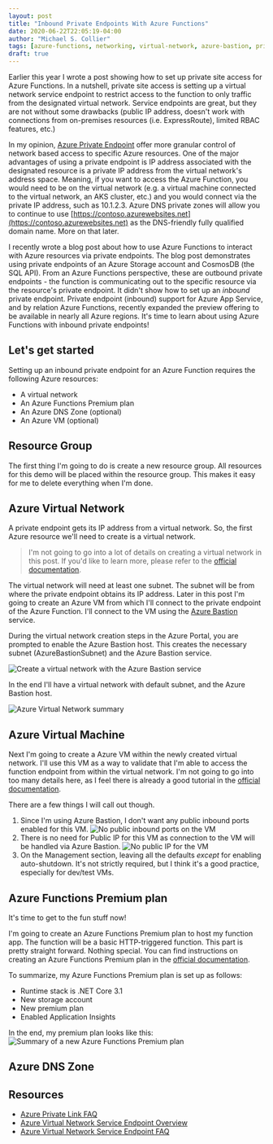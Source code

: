 ```yaml
---
layout: post
title: "Inbound Private Endpoints With Azure Functions"
date: 2020-06-22T22:05:19-04:00
author: "Michael S. Collier"
tags: [azure-functions, networking, virtual-network, azure-bastion, private-endpoints]
draft: true
---
```


Earlier this year I wrote a post showing how to set up private site access for Azure Functions.  In a nutshell, private site access is setting up a virtual network service endpoint to restrict access to the function to only traffic from the designated virtual network.  Service endpoints are great, but they are not without some drawbacks (public IP address, doesn't work with connections from on-premises resources (i.e. ExpressRoute), limited RBAC features, etc.)

In my opinion, [Azure Private Endpoint](https://docs.microsoft.com/azure/private-link/private-endpoint-overview) offer more granular control of network based access to specific Azure resources.  One of the major advantages of using a private endpoint is IP address associated with the designated resource is a private IP address from the virtual network's address space.  Meaning, if you want to access the Azure Function, you would need to be on the virtual network (e.g. a virtual machine connected to the virtual network, an AKS cluster, etc.) and you would connect via the private IP address, such as 10.1.2.3.  Azure DNS private zones will allow you to continue to use [https://contoso.azurewebsites.net](https://contoso.azurewebsites.net) as the DNS-friendly fully qualified domain name.  More on that later.

I recently wrote a blog post about how to use Azure Functions to interact with Azure resources via private endpoints.  The blog post demonstrates using private endpoints of an Azure Storage account and CosmosDB (the SQL API).  From an Azure Functions perspective, these are outbound private endpoints - the function is communicating out to the specific resource via the resource's private endpoint.  It didn't show how to set up an _inbound_ private endpoint.  Private endpoint (inbound) support for Azure App Service, and by relation Azure Functions, recently expanded the preview offering to be available in nearly all Azure regions.  It's time to learn about using Azure Functions with inbound private endpoints!

## Let's get started

Setting up an inbound private endpoint for an Azure Function requires the following Azure resources:

- A virtual network
- An Azure Functions Premium plan
- An Azure DNS Zone (optional)
- An Azure VM (optional)

## Resource Group

The first thing I'm going to do is create a new resource group.  All resources for this demo will be placed within the resource group.  This makes it easy for me to delete everything when I'm done.

## Azure Virtual Network

A private endpoint gets its IP address from a virtual network.  So, the first Azure resource we'll need to create is a virtual network.  

> I'm not going to go into a lot of details on creating a virtual network in this post.  If you'd like to learn more, please refer to the [official documentation](https://docs.microsoft.com/azure/virtual-network/quick-create-portal).

The virtual network will need at least one subnet.  The subnet will be from where the private endpoint obtains its IP address.  Later in this post I'm going to create an Azure VM from which I'll connect to the private endpoint of the Azure Function.  I'll connect to the VM using the [Azure Bastion](https://azure.microsoft.com/services/azure-bastion/) service.  

During the virtual network creation steps in the Azure Portal, you are prompted to enable the Azure Bastion host.  This creates the necessary subnet (AzureBastionSubnet) and the Azure Bastion service.

![Create a virtual network with the Azure Bastion service](../../images/inbound-private-endpoints-with-azure-functions/create-virtual-network-azure-bastion.png)

In the end I'll have a virtual network with default subnet, and the Azure Bastion host.

![Azure Virtual Network summary](../../images/inbound-private-endpoints-with-azure-functions/create-virtual-network-summary.png)

## Azure Virtual Machine

Next I'm going to create a Azure VM within the newly created virtual network.  I'll use this VM as a way to validate that I'm able to access the function endpoint from within the virtual network.  I'm not going to go into too many details here, as I feel there is already a good tutorial in the [official documentation](https://docs.microsoft.com/azure/virtual-machines/windows/quick-create-portal).

There are a few things I will call out though.

1. Since I'm using Azure Bastion, I don't want any public inbound ports enabled for this VM.
![No public inbound ports on the VM](../../images/inbound-private-endpoints-with-azure-functions/create-vm-basics.png)
1. There is no need for Public IP for this VM as connection to the VM will be handled via Azure Bastion.
![No public IP for the VM](../../images/inbound-private-endpoints-with-azure-functions/create-vm-networking.png)
1. On the Management section, leaving all the defaults _except_ for enabling auto-shutdown.  It's not strictly required, but I think it's a good practice, especially for dev/test VMs.

## Azure Functions Premium plan

It's time to get to the fun stuff now!  

I'm going to create an Azure Functions Premium plan to host my function app.  The function will be a basic HTTP-triggered function.  This part is pretty straight forward.  Nothing special.  You can find instructions on creating an Azure Functions Premium plan in the [official documentation](https://docs.microsoft.com/azure/azure-functions/functions-premium-plan).

To summarize, my Azure Functions Premium plan is set up as follows:

- Runtime stack is .NET Core 3.1
- New storage account
- New premium plan
- Enabled Application Insights

In the end, my premium plan looks like this:
![Summary of a new Azure Functions Premium plan](../../images/inbound-private-endpoints-with-azure-functions/create-function-summary.png)

## Azure DNS Zone

## Resources

- [Azure Private Link FAQ](https://docs.microsoft.com/azure/private-link/private-link-faq)
- [Azure Virtual Network Service Endpoint Overview](https://docs.microsoft.com/azure/virtual-network/virtual-network-service-endpoints-overview)
- [Azure Virtual Network Service Endpoint FAQ](https://docs.microsoft.com/azure/virtual-network/virtual-networks-faq#virtual-network-service-endpoints)